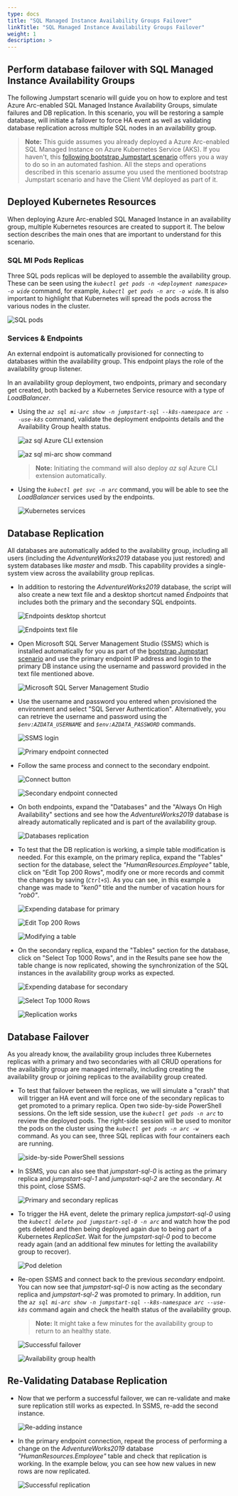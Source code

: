```yaml
---
type: docs
title: "SQL Managed Instance Availability Groups Failover"
linkTitle: "SQL Managed Instance Availability Groups Failover"
weight: 1
description: >
---
```


## Perform database failover with SQL Managed Instance Availability Groups

The following Jumpstart scenario will guide you on how to explore and test Azure Arc-enabled SQL Managed Instance Availability Groups, simulate failures and DB replication. In this scenario, you will be restoring a sample database, will initiate a failover to force HA event as well as validating database replication across multiple SQL nodes in an availability group.

> **Note:** This guide assumes you already deployed a Azure Arc-enabled SQL Managed Instance on Azure Kubernetes Service (AKS). If you haven't, this [following bootstrap Jumpstart scenario](/azure_arc_jumpstart/azure_arc_data/aks/aks_mssql_mi_arm_template/) offers you a way to do so in an automated fashion. All the steps and operations described in this scenario assume you used the mentioned bootstrap Jumpstart scenario and have the Client VM deployed as part of it.

## Deployed Kubernetes Resources

When deploying Azure Arc-enabled SQL Managed Instance in an availability group, multiple Kubernetes resources are created to support it. The below section describes the main ones that are important to understand for this scenario.

### SQL MI Pods Replicas

Three SQL pods replicas will be deployed to assemble the availability group. These can be seen using the _`kubectl get pods -n <deployment namespace> -o wide`_ command, for example, _`kubectl get pods -n arc -o wide`_. It is also important to highlight that Kubernetes will spread the pods across the various nodes in the cluster.

![SQL pods](./01.png)

### Services & Endpoints

An external endpoint is automatically provisioned for connecting to databases within the availability group. This endpoint plays the role of the availability group listener.

In an availability group deployment, two endpoints, primary and secondary get created, both backed by a Kubernetes Service resource with a type of _LoadBalancer_.

- Using the _`az sql mi-arc show -n jumpstart-sql --k8s-namespace arc --use-k8s`_ command, validate the deployment endpoints details and the Availability Group health status.

    ![az sql Azure CLI extension](./02.png)

    ![az sql mi-arc show command](./03.png)

    > **Note:** Initiating the command will also deploy _az sql_ Azure CLI extension automatically.

- Using the _`kubectl get svc -n arc`_ command, you will be able to see the _LoadBalancer_ services used by the endpoints.

    ![Kubernetes services](./04.png)

## Database Replication

All databases are automatically added to the availability group, including all users (including the _AdventureWorks2019_ database you just restored) and system databases like _master_ and _msdb_. This capability provides a single-system view across the availability group replicas.

- In addition to restoring the _AdventureWorks2019_ database, the script will also create a new text file and a desktop shortcut named _Endpoints_ that includes both the primary and the secondary SQL endpoints.

    ![Endpoints desktop shortcut](./06.png)

    ![Endpoints text file](./07.png)

- Open Microsoft SQL Server Management Studio (SSMS) which is installed automatically for you as part of the [bootstrap Jumpstart scenario](/azure_arc_jumpstart/azure_arc_data/aks/aks_mssql_mi_arm_template/) and use the primary endpoint IP address and login to the primary DB instance using the username and password provided in the text file mentioned above.

    ![Microsoft SQL Server Management Studio](./08.png)

- Use the username and password you entered when provisioned the environment and select "SQL Server Authentication". Alternatively, you can retrieve the username and password using the _`$env:AZDATA_USERNAME`_ and _`$env:AZDATA_PASSWORD`_ commands.

    ![SSMS login](./09.png)

    ![Primary endpoint connected](./10.png)

- Follow the same process and connect to the secondary endpoint.

    ![Connect button](./11.png)

    ![Secondary endpoint connected](./12.png)

- On both endpoints, expand the "Databases" and the "Always On High Availability" sections and see how the _AdventureWorks2019_ database is already automatically replicated and is part of the availability group.

    ![Databases replication](./13.png)

- To test that the DB replication is working, a simple table modification is needed. For this example, on the primary replica, expand the "Tables" section for the database, select the _"HumanResources.Employee"_ table, click on "Edit Top 200 Rows", modify one or more records and commit the changes by saving (_`Ctrl+S`_). As you can see, in this example a change was made to _"ken0"_ title and the number of vacation hours for _"rob0"_.

    ![Expending database for primary](./14.png)

    ![Edit Top 200 Rows](./15.png)

    ![Modifying a table](./16.png)

- On the secondary replica, expand the "Tables" section for the database, click on "Select Top 1000 Rows", and in the Results pane see how the table change is now replicated, showing the synchronization of the SQL instances in the availability group works as expected.

    ![Expending database for secondary](./17.png)

    ![Select Top 1000 Rows](./18.png)

    ![Replication works](./19.png)

## Database Failover

As you already know, the availability group includes three Kubernetes replicas with a primary and two secondaries with all CRUD operations for the availability group are managed internally, including creating the availability group or joining replicas to the availability group created.

- To test that failover between the replicas, we will simulate a "crash" that will trigger an HA event and will force one of the secondary replicas to get promoted to a primary replica. Open two side-by-side PowerShell sessions. On the left side session, use the _`kubectl get pods -n arc`_ to review the deployed pods. The right-side session will be used to monitor the pods on the cluster using the _`kubectl get pods -n arc -w`_ command. As you can see, three SQL replicas with four containers each are running.

    ![side-by-side PowerShell sessions](./20.png)

- In SSMS, you can also see that _jumpstart-sql-0_ is acting as the primary replica and _jumpstart-sql-1_ and _jumpstart-sql-2_ are the secondary. At this point, close SSMS.

    ![Primary and secondary replicas](./21.png)

- To trigger the HA event, delete the primary replica _jumpstart-sql-0_ using the _`kubectl delete pod jumpstart-sql-0 -n arc`_ and watch how the pod gets deleted and then being deployed again due to being part of a Kubernetes _ReplicaSet_. Wait for the _jumpstart-sql-0_ pod to become ready again (and an additional few minutes for letting the availability group to recover).

    ![Pod deletion](./22.png)

- Re-open SSMS and connect back to the previous _secondary_ endpoint. You can now see that _jumpstart-sql-0_ is now acting as the secondary replica and _jumpstart-sql-2_ was promoted to primary. In addition, run the _`az sql mi-arc show -n jumpstart-sql --k8s-namespace arc --use-k8s`_ command again and check the health status of the availability group.

    > **Note:** It might take a few minutes for the availability group to return to an healthy state.

    ![Successful failover](./23.png)

    ![Availability group health](./24.png)

## Re-Validating Database Replication

- Now that we perform a successful failover, we can re-validate and make sure replication still works as expected. In SSMS, re-add the second instance.

    ![Re-adding instance](./25.png)

- In the primary endpoint connection, repeat the process of performing a change on the _AdventureWorks2019_ database _"HumanResources.Employee"_ table and check that replication is working. In the example below, you can see how new values in new rows are now replicated.

    ![Successful replication](./26.png)
